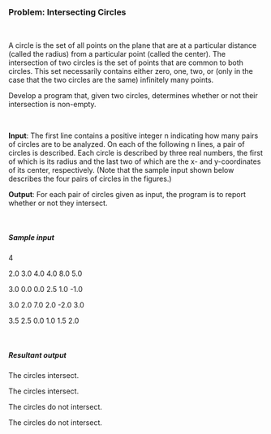 <h3>Problem: Intersecting Circles</h3>
<br />
<p>A circle is the set of all points on the plane that are at a particular distance (called the radius) from a particular point (called the center). The intersection of two circles is the set of points that are common to both circles. This set
necessarily contains either zero, one, two, or (only in the case that the two circles are the same) infinitely many points.</p> 
<p>Develop a program that, given two circles, determines whether or not their intersection is non-empty.</p> 
<br />
<p><b>Input</b>: The first line contains a positive integer n indicating how many pairs of circles are to be analyzed. On each of the following n lines, a pair of circles is described. Each circle is described by three real numbers, the first of which is its radius and the last two of which are the x- and y-coordinates of its center, respectively. (Note that the sample input shown below describes the four pairs of circles in the figures.)</p>
<p><b>Output</b>: For each pair of circles given as input, the program is to report whether or not they intersect.</p>
<br />
<h5>Sample input</h5> 
<p>4</p>
<p>2.0 3.0 4.0 4.0 8.0 5.0</p>
<p>3.0 0.0 0.0 2.5 1.0 -1.0</p>
<p>3.0 2.0 7.0 2.0 -2.0 3.0</p>
<p>3.5 2.5 0.0 1.0 1.5 2.0</p>
<br />
<h5>Resultant output</h5>
<p>The circles intersect.</p>
<p>The circles intersect.</p>
<p>The circles do not intersect.</p>
<p>The circles do not intersect.</p>
